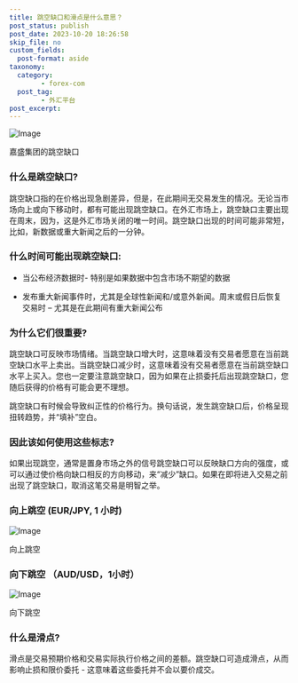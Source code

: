 ```yaml
---
title: 跳空缺口和滑点是什么意思？
post_status: publish
post_date: 2023-10-20 18:26:58
skip_file: no
custom_fields: 
  post-format: aside
taxonomy:
  category:
        - forex-com
  post_tag:
        - 外汇平台
post_excerpt: 
---
```

![Image](https://cdn.fendou.la/tuoss/gap-slippage.png)

嘉盛集团的跳空缺口

### 什么是跳空缺口?

跳空缺口指的在价格出现急剧差异，但是，在此期间无交易发生的情况。无论当市场向上或向下移动时，都有可能出现跳空缺口。在外汇市场上，跳空缺口主要出现在周末，因为，这是外汇市场关闭的唯一时间。跳空缺口出现的时间可能非常短，比如，新数据或重大新闻之后的一分钟。

### 什么时间可能出现跳空缺口:

* 当公布经济数据时- 特别是如果数据中包含市场不期望的数据

* 发布重大新闻事件时，尤其是全球性新闻和/或意外新闻。周末或假日后恢复交易时 – 尤其是在此期间有重大新闻公布

### 为什么它们很重要?

跳空缺口可反映市场情绪。当跳空缺口增大时，这意味着没有交易者愿意在当前跳空缺口水平上卖出。当跳空缺口减少时，这意味着没有交易者愿意在当前跳空缺口水平上买入。您也一定要注意跳空缺口，因为如果在止损委托后出现跳空缺口，您随后获得的价格有可能会更不理想。

跳空缺口有时候会导致纠正性的价格行为。换句话说，发生跳空缺口后，价格呈现扭转趋势，并“填补”空白。

### 因此该如何使用这些标志?

如果出现跳空，通常是置身市场之外的信号跳空缺口可以反映缺口方向的强度，或可以通过使价格向缺口相反的方向移动，来“减少”缺口。如果在即将进入交易之前出现了跳空缺口，取消这笔交易是明智之举。

### 向上跳空 (EUR/JPY, 1 小时)

![Image](https://cdn.fendou.la/tuoss/UnderstandingMarketGaps.png)

向上跳空

### 向下跳空 （AUD/USD，1小时）

![Image](https://cdn.fendou.la/tuoss/UnderstandingMarketGapsAUDUSD.png)

向下跳空

### 什么是滑点?

滑点是交易预期价格和交易实际执行价格之间的差额。跳空缺口可造成滑点，从而影响止损和限价委托 - 这意味着这些委托并不会以要价成交。